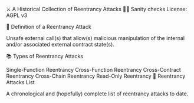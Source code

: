 ⚔️ A Historical Collection of Reentrancy Attacks
👮‍♂️ Sanity checks License: AGPL v3

📌 Definition of a Reentrancy Attack

Unsafe external call(s) that allow(s) malicious manipulation of the internal and/or associated external contract state(s).

📚 Types of Reentrancy Attacks

Single-Function Reentrancy
Cross-Function Reentrancy
Cross-Contract Reentrancy
Cross-Chain Reentrancy
Read-Only Reentrancy
📜 Reentrancy Attacks List

A chronological and (hopefully) complete list of reentrancy attacks to date.
